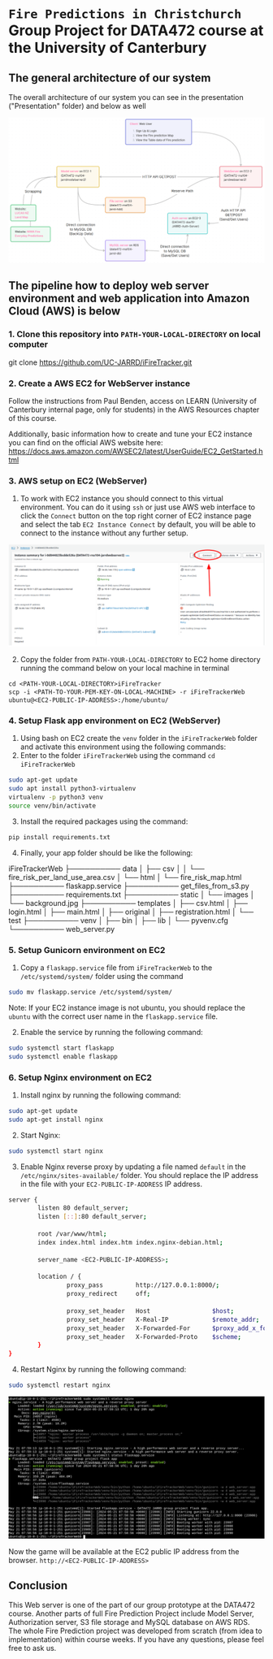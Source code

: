 # `Fire Predictions in Christchurch` Group Project for DATA472 course at the University of Canterbury

## The general architecture of our system

The overall architecture of our system you can see in the presentation ("Presentation" folder) and below as well

![Architecture](./images_for_readme/architecture.png)


## The pipeline how to deploy web server environment and web application into Amazon Cloud (AWS) is below


### 1. Clone this repository into `PATH-YOUR-LOCAL-DIRECTORY` on local computer

git clone https://github.com/UC-JARRD/iFireTracker.git


### 2. Create a AWS EC2 for WebServer instance

Follow the instructions from Paul Benden, access on LEARN (University of Canterbury internal page, only for students) in the AWS Resources chapter of this course.   

Additionally, basic information how to create and tune your EC2 instance you can find on the official AWS website here: https://docs.aws.amazon.com/AWSEC2/latest/UserGuide/EC2_GetStarted.html


### 3. AWS setup on EC2 (WebServer)

1. To work with EC2 instance you should connect to this virtual environment. You can do it using `ssh` or just use AWS web interface to click the `Connect` button on the top right corner of EC2 instance page and select the tab `EC2 Instance Connect` by default, you will be able to connect to the instance without any further setup.

![AWS connection](./images_for_readme/aws-conn.png)

2. Copy the folder from `PATH-YOUR-LOCAL-DIRECTORY` to EC2 home directory running the command below on your local machine in terminal

```
cd <PATH-YOUR-LOCAL-DIRECTORY>iFireTracker
scp -i <PATH-TO-YOUR-PEM-KEY-ON-LOCAL-MACHINE> -r iFireTrackerWeb ubuntu@<EC2-PUBLIC-IP-ADDRESS>:/home/ubuntu/
```


### 4. Setup Flask app environment on EC2 (WebServer)

1. Using bash on EC2 create the `venv` folder in the `iFireTrackerWeb` folder and activate this environment using the following commands:
2. Enter to the folder `iFireTrackerWeb` using the command `cd iFireTrackerWeb`

```bash
sudo apt-get update
sudo apt install python3-virtualenv
virtualenv -p python3 venv
source venv/bin/activate
```

3. Install the required packages using the command: 

```bash
pip install requirements.txt
```

4. Finally, your app folder should be like the following:

iFireTrackerWeb
├────────── data
│             ├── csv
│             │    └── fire_risk_per_land_use_area.csv
│             └── html
│                  └── fire_risk_map.html
├────────── flaskapp.service
├────────── get_files_from_s3.py
├────────── requirements.txt
├────────── static
│             └── images
│                  └── background.jpg
├────────── templates
│             ├── csv.html
│             ├── login.html
│             ├── main.html
│             ├── original
│             ├── registration.html
│             └── test
├────────── venv
│             ├── bin
│             ├── lib
│             └── pyvenv.cfg
└────────── web_server.py


### 5. Setup Gunicorn environment on EC2

1. Copy a `flaskapp.service` file from `iFireTrackerWeb` to the `/etc/systemd/system/` folder using the command 

```bash
sudo mv flaskapp.service /etc/systemd/system/
```

Note: If your EC2 instance image is not ubuntu, you should replace the `ubuntu` with the correct user name in the `flaskapp.service` file.

2. Enable the service by running the following command:

```bash
sudo systemctl start flaskapp
sudo systemctl enable flaskapp
```

### 6. Setup Nginx environment on EC2 

1. Install nginx by running the following command:

```bash
sudo apt-get update
sudo apt-get install nginx
```

2. Start Nginx:

```bash
sudo systemctl start nginx
```

3. Enable Nginx reverse proxy by updating a file named `default` in the `/etc/nginx/sites-available/` folder. You should replace the IP address in the file with your `EC2-PUBLIC-IP-ADDRESS` IP address.

```bash
server {
        listen 80 default_server;
        listen [::]:80 default_server;

        root /var/www/html;
        index index.html index.htm index.nginx-debian.html;

        server_name <EC2-PUBLIC-IP-ADDRESS>;

        location / {
                proxy_pass         http://127.0.0.1:8000/;
                proxy_redirect     off;

                proxy_set_header   Host                 $host;
                proxy_set_header   X-Real-IP            $remote_addr;
                proxy_set_header   X-Forwarded-For      $proxy_add_x_forwarded_for;
                proxy_set_header   X-Forwarded-Proto    $scheme;
        }
}
```

4. Restart Nginx by running the following command:

```bash
sudo systemctl restart nginx
```

![Nginx and Flask status](./images_for_readme/nginx_flask_status.png)

Now the game will be available at the EC2 public IP address from the browser. `http://<EC2-PUBLIC-IP-ADDRESS>`


## Conclusion

This Web server  is one of the part of our group prototype at the DATA472 course. Another parts of full Fire Prediction Project include Model Server, Authorization server, S3 file storage and MySQL database on AWS RDS. The whole Fire Prediction project was developed from scratch (from idea to implementation) within course weeks. If you have any questions, please feel free to ask us.
